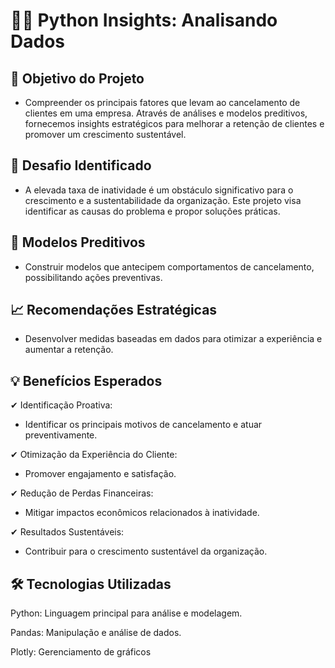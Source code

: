 # 👨‍💻 Python Insights: Analisando Dados

## 🎯 Objetivo do Projeto

- Compreender os principais fatores que levam ao cancelamento de clientes em uma empresa. Através de análises e modelos preditivos, fornecemos insights estratégicos para melhorar a retenção de clientes e promover um crescimento sustentável.

## 🚩 Desafio Identificado

- A elevada taxa de inatividade é um obstáculo significativo para o crescimento e a sustentabilidade da organização. Este projeto visa identificar as causas do problema e propor soluções práticas.

## 🤖 Modelos Preditivos

- Construir modelos que antecipem comportamentos de cancelamento, possibilitando ações preventivas.

## 📈 Recomendações Estratégicas

- Desenvolver medidas baseadas em dados para otimizar a experiência e aumentar a retenção.

## 💡 Benefícios Esperados

✔ Identificação Proativa:

- Identificar os principais motivos de cancelamento e atuar preventivamente.

✔ Otimização da Experiência do Cliente:

- Promover engajamento e satisfação.

✔ Redução de Perdas Financeiras:

- Mitigar impactos econômicos relacionados à inatividade.

✔ Resultados Sustentáveis:

- Contribuir para o crescimento sustentável da organização.

## 🛠 Tecnologias Utilizadas

Python: Linguagem principal para análise e modelagem.

Pandas: Manipulação e análise de dados.

Plotly: Gerenciamento de gráficos

